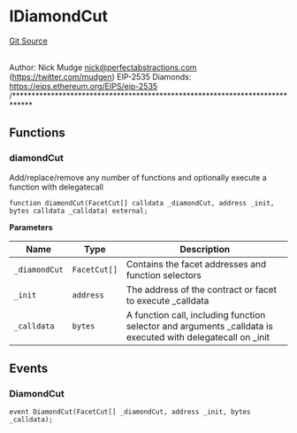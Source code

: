 # IDiamondCut
[Git Source](https://github.com/thrackle-io/rules-protocol/blob/4f7789968960e18493ff0b85b09856f12969daac/src/diamond/core/DiamondCut/IDiamondCut.sol)

\
Author: Nick Mudge <nick@perfectabstractions.com> (https://twitter.com/mudgen)
EIP-2535 Diamonds: https://eips.ethereum.org/EIPS/eip-2535
/*****************************************************************************


## Functions
### diamondCut

Add/replace/remove any number of functions and optionally execute
a function with delegatecall


```solidity
function diamondCut(FacetCut[] calldata _diamondCut, address _init, bytes calldata _calldata) external;
```
**Parameters**

|Name|Type|Description|
|----|----|-----------|
|`_diamondCut`|`FacetCut[]`|Contains the facet addresses and function selectors|
|`_init`|`address`|The address of the contract or facet to execute _calldata|
|`_calldata`|`bytes`|A function call, including function selector and arguments _calldata is executed with delegatecall on _init|


## Events
### DiamondCut

```solidity
event DiamondCut(FacetCut[] _diamondCut, address _init, bytes _calldata);
```

